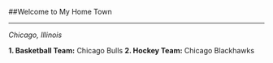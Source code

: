 ##Welcome to My Home Town
___
_Chicago, Illinois_

**1. Basketball Team:** Chicago Bulls
**2. Hockey Team:** Chicago Blackhawks
